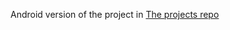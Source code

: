 Android version of the project in [The projects repo](https://github.com/Rakkerrak/Projects/tree/master/Name%20Generator)
